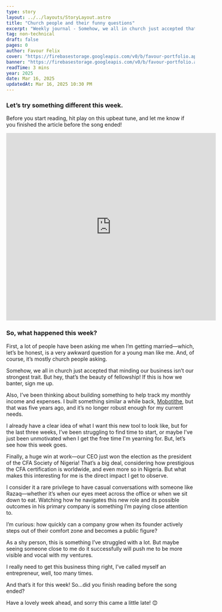 ```yaml
---
type: story
layout: ../../layouts/StoryLayout.astro
title: "Church people and their funny questions"
excerpt: "Weekly journal - Somehow, we all in church just accepted that minding our business isn’t our strongest trait. But hey, that’s the beauty of fellowship! If this is how we banter, sign me up."
tag: non-technical
draft: false
pages: 0
author: Favour Felix
cover: "https://firebasestorage.googleapis.com/v0/b/favour-portfolio.appspot.com/o/stories%2Fchurch-people-funny-questions.jpg?alt=media&token=f63139b4-778c-4796-80a9-282c74239720"
banner: "https://firebasestorage.googleapis.com/v0/b/favour-portfolio.appspot.com/o/stories%2Fchurch-people-funny-questions.jpg?alt=media&token=f63139b4-778c-4796-80a9-282c74239720"
readTime: 3 mins
year: 2025
date: Mar 16, 2025
updatedAt: Mar 16, 2025 10:30 PM
---
```


### Let’s try something different this week.

Before you start reading, hit play on this upbeat tune, and let me know if you finished the article before the song ended!

<iframe width="560" height="500" src="https://www.youtube.com/embed/qiAw7an2opU?si=HcgI3T7YiLz6jFfM" title="YouTube video player" frameborder="0" allow="accelerometer; autoplay; clipboard-write; encrypted-media; gyroscope; picture-in-picture; web-share" referrerpolicy="strict-origin-when-cross-origin" allowfullscreen></iframe>

### So, what happened this week?

First, a lot of people have been asking me when I’m getting married—which, let’s be honest, is a very awkward question for a young man like me. And, of course, it’s mostly church people asking. 

Somehow, we all in church just accepted that minding our business isn’t our strongest trait. But hey, that’s the beauty of fellowship! If this is how we banter, sign me up.

Also, I’ve been thinking about building something to help track my monthly income and expenses. I built something similar a while back, [Mobotithe](https://github.com/felixfavour/Mobotithe?tab=readme-ov-file#mobotithe), but that was five years ago, and it’s no longer robust enough for my current needs.

I already have a clear idea of what I want this new tool to look like, but for the last three weeks, I’ve been struggling to find time to start, or maybe I’ve just been unmotivated when I get the free time I'm yearning for. But, let’s see how this week goes.

Finally, a huge win at work—our CEO just won the election as the president of the CFA Society of Nigeria! That’s a big deal, considering how prestigious the CFA certification is worldwide, and even more so in Nigeria. But what makes this interesting for me is the direct impact I get to observe.

I consider it a rare privilege to have casual conversations with someone like Razaq—whether it’s when our eyes meet across the office or when we sit down to eat. Watching how he navigates this new role and its possible outcomes in his primary company is something I’m paying close attention to.

I’m curious: how quickly can a company grow when its founder actively steps out of their comfort zone and becomes a public figure?

As a shy person, this is something I’ve struggled with a lot. But maybe seeing someone close to me do it successfully will push me to be more visible and vocal with my ventures. 

I really need to get this business thing right, I’ve called myself an entrepreneur, well, too many times.

And that’s it for this week! So…did you finish reading before the song ended?

Have a lovely week ahead, and sorry this came a little late! 😊